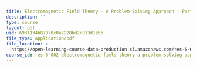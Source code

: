```yaml
---
title: Electromagnetic Field Theory - A Problem-Solving Approach - Part 3
description: ''
type: course
layout: pdf
uid: 6931134b87970c0a7920bd2c873d1a5b
file_type: application/pdf
file_location: >-
  https://open-learning-course-data-production.s3.amazonaws.com/res-6-002-electromagnetic-field-theory-a-problem-solving-approach-spring-2008/6931134b87970c0a7920bd2c873d1a5b_MITRES_6_002S08_Part3.pdf
course_id: res-6-002-electromagnetic-field-theory-a-problem-solving-approach-spring-2008
---
```

